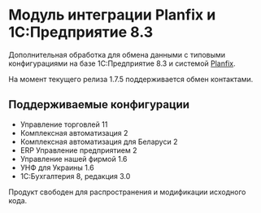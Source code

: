 # **Модуль интеграции** **Planfix** **и 1С:Предприятие 8.3**

Дополнительная обработка для обмена данными с типовыми конфигурациями на базе 1С:Предприятие 8.3 и системой [Planfix](https://planfix.ru/).

На момент текущего релиза 1.7.5 поддерживается обмен контактами.

## **Поддерживаемые конфигурации**

- Управление торговлей 11
- Комплексная автоматизация 2
- Комплексная автоматизация для Беларуси 2
- ERP Управление предприятием 2
- Управление нашей фирмой 1.6
- УНФ для Украины 1.6
- 1С:Бухгалтерия 8, редакция 3.0

Продукт свободен для распространения и модификации исходного кода.
